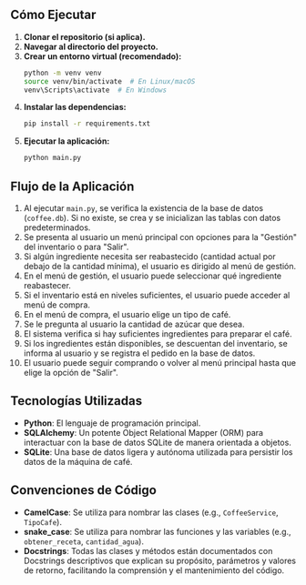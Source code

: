 ## Cómo Ejecutar

1.  **Clonar el repositorio (si aplica).**
2.  **Navegar al directorio del proyecto.**
3.  **Crear un entorno virtual (recomendado):**
    ```bash
    python -m venv venv
    source venv/bin/activate  # En Linux/macOS
    venv\Scripts\activate  # En Windows
    ```
4.  **Instalar las dependencias:**
    ```bash
    pip install -r requirements.txt
    ```
5.  **Ejecutar la aplicación:**
    ```bash
    python main.py
    ```

## Flujo de la Aplicación

1.  Al ejecutar `main.py`, se verifica la existencia de la base de datos (`coffee.db`). Si no existe, se crea y se inicializan las tablas con datos predeterminados.
2.  Se presenta al usuario un menú principal con opciones para la "Gestión" del inventario o para "Salir".
3.  Si algún ingrediente necesita ser reabastecido (cantidad actual por debajo de la cantidad mínima), el usuario es dirigido al menú de gestión.
4.  En el menú de gestión, el usuario puede seleccionar qué ingrediente reabastecer.
5.  Si el inventario está en niveles suficientes, el usuario puede acceder al menú de compra.
6.  En el menú de compra, el usuario elige un tipo de café.
7.  Se le pregunta al usuario la cantidad de azúcar que desea.
8.  El sistema verifica si hay suficientes ingredientes para preparar el café.
9.  Si los ingredientes están disponibles, se descuentan del inventario, se informa al usuario y se registra el pedido en la base de datos.
10. El usuario puede seguir comprando o volver al menú principal hasta que elige la opción de "Salir".

## Tecnologías Utilizadas

-   **Python**: El lenguaje de programación principal.
-   **SQLAlchemy**: Un potente Object Relational Mapper (ORM) para interactuar con la base de datos SQLite de manera orientada a objetos.
-   **SQLite**: Una base de datos ligera y autónoma utilizada para persistir los datos de la máquina de café.

## Convenciones de Código

-   **CamelCase**: Se utiliza para nombrar las clases (e.g., `CoffeeService`, `TipoCafe`).
-   **snake\_case**: Se utiliza para nombrar las funciones y las variables (e.g., `obtener_receta`, `cantidad_agua`).
-   **Docstrings**: Todas las clases y métodos están documentados con Docstrings descriptivos que explican su propósito, parámetros y valores de retorno, facilitando la comprensión y el mantenimiento del código.

